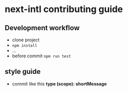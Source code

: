 # next-intl contributing guide

## Development workflow

- clone project
- `npm install`
- ...
- before commit `npm run test`

## style guide

- commit like this
  **type (scope): shortMessage**
